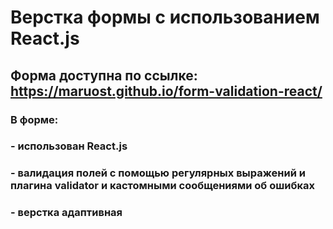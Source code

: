 # Верстка формы с использованием React.js
## Форма доступна по ссылке: https://maruost.github.io/form-validation-react/

### В форме: 
### - использован React.js
### - валидация полей с помощью регулярных выражений и плагина validator и кастомными сообщениями об ошибках
### - верстка адаптивная
